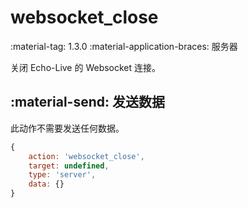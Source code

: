 # websocket_close

<span class="feature-tag" title="最早可用版本" markdown>
    <span class="icon">:material-tag:</span>
    <span class="text">1.3.0</span>
</span>
<span class="feature-tag" title="终端类型" markdown>
    <span class="icon">:material-application-braces:</span>
    <span class="text">服务器</span>
</span>

关闭 Echo-Live 的 Websocket 连接。

## :material-send: 发送数据
此动作不需要发送任何数据。

``` javascript title="示例"
{
    action: 'websocket_close',
    target: undefined,
    type: 'server',
    data: {}
}
```